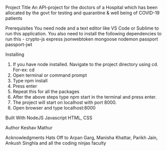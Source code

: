 Project Title
An API-project for the doctors of a Hospital which has been allocated by the govt for testing and quarantine & well being of  COVID-19 patients

Prerequisites
You need node and a text editor like VS Code or Sublime to run this application. 
You also need to install the following dependencies to run this - 
        crypto-js
        express 
        jsonwebtoken 
        mongoose
        nodemon 
        passport
        passport-jwt
 
Installing
1. If you have node installed. Navigate to the project directory using cd. 
For-ex: cd <directory-path>
2. Open terminal or command prompt
3. Type npm install <package-name> 
4. Press enter
5. Repeat this for all the packages
6. After the above steps type npm start in the terminal and press enter.
7. The project will start on localhost with port 8000.
8. Open browser and type localhost:8000

Built With
NodeJS 
Javascript 
HTML, CSS

Author
Keshav Mathur

Acknowledgments
Hats Off to Arpan Garg, Manisha Khattar, Parikh Jain, Ankush Singhla and all the coding ninjas faculty 
